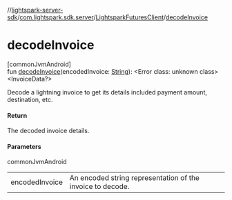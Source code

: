 //[lightspark-server-sdk](../../../index.md)/[com.lightspark.sdk.server](../index.md)/[LightsparkFuturesClient](index.md)/[decodeInvoice](decode-invoice.md)

# decodeInvoice

[commonJvmAndroid]\
fun [decodeInvoice](decode-invoice.md)(encodedInvoice: [String](https://kotlinlang.org/api/latest/jvm/stdlib/kotlin/-string/index.html)): &lt;Error class: unknown class&gt;&lt;InvoiceData?&gt;

Decode a lightning invoice to get its details included payment amount, destination, etc.

#### Return

The decoded invoice details.

#### Parameters

commonJvmAndroid

| | |
|---|---|
| encodedInvoice | An encoded string representation of the invoice to decode. |
